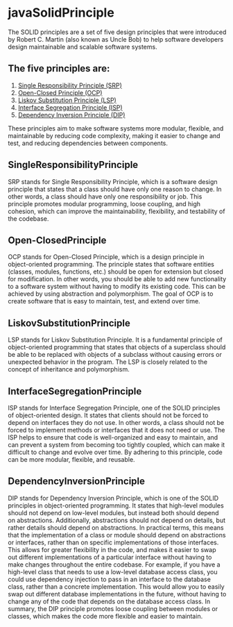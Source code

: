 # javaSolidPrinciple
The SOLID principles are a set of five design principles that were introduced by Robert C. Martin (also known as Uncle Bob) to help software developers design maintainable and scalable software systems. 
 ## The five principles are:
1. [Single Responsibility Principle (SRP)](#SingleResponsibilityPrinciple)
2. [Open-Closed Principle (OCP)](#Open-ClosedPrinciple)
3. [Liskov Substitution Principle (LSP)](#LiskovSubstitutionPrinciple)
4. [Interface Segregation Principle (ISP)](#InterfaceSegregationPrinciple)
5. [Dependency Inversion Principle (DIP)](#DependencyInversionPrinciple)

These principles aim to make software systems more modular, flexible, and maintainable by reducing code complexity, making it easier to change and test, and reducing dependencies between components.

## SingleResponsibilityPrinciple
SRP stands for Single Responsibility Principle, which is a software design principle that states that a class should have only one reason to change. In other words, a class should have only one responsibility or job. This principle promotes modular programming, loose coupling, and high cohesion, which can improve the maintainability, flexibility, and testability of the codebase.
## Open-ClosedPrinciple
OCP stands for Open-Closed Principle, which is a design principle in object-oriented programming. The principle states that software entities (classes, modules, functions, etc.) should be open for extension but closed for modification. In other words, you should be able to add new functionality to a software system without having to modify its existing code. This can be achieved by using abstraction and polymorphism. The goal of OCP is to create software that is easy to maintain, test, and extend over time.
## LiskovSubstitutionPrinciple
LSP stands for Liskov Substitution Principle. It is a fundamental principle of object-oriented programming that states that objects of a superclass should be able to be replaced with objects of a subclass without causing errors or unexpected behavior in the program. The LSP is closely related to the concept of inheritance and polymorphism.
## InterfaceSegregationPrinciple
ISP stands for Interface Segregation Principle, one of the SOLID principles of object-oriented design. It states that clients should not be forced to depend on interfaces they do not use. In other words, a class should not be forced to implement methods or interfaces that it does not need or use.
The ISP helps to ensure that code is well-organized and easy to maintain, and can prevent a system from becoming too tightly coupled, which can make it difficult to change and evolve over time. By adhering to this principle, code can be more modular, flexible, and reusable.
## DependencyInversionPrinciple
DIP stands for Dependency Inversion Principle, which is one of the SOLID principles in object-oriented programming. It states that high-level modules should not depend on low-level modules, but instead both should depend on abstractions. Additionally, abstractions should not depend on details, but rather details should depend on abstractions.
In practical terms, this means that the implementation of a class or module should depend on abstractions or interfaces, rather than on specific implementations of those interfaces. This allows for greater flexibility in the code, and makes it easier to swap out different implementations of a particular interface without having to make changes throughout the entire codebase.
For example, if you have a high-level class that needs to use a low-level database access class, you could use dependency injection to pass in an interface to the database class, rather than a concrete implementation. This would allow you to easily swap out different database implementations in the future, without having to change any of the code that depends on the database access class.
In summary, the DIP principle promotes loose coupling between modules or classes, which makes the code more flexible and easier to maintain.
